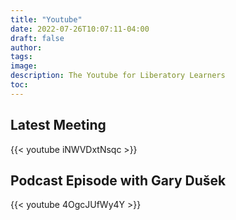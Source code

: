```yaml
---
title: "Youtube"
date: 2022-07-26T10:07:11-04:00
draft: false
author:
tags:
image:
description: The Youtube for Liberatory Learners
toc:
---
```

## Latest Meeting
{{< youtube iNWVDxtNsqc >}}
## Podcast Episode with Gary Dušek
{{< youtube 4OgcJUfWy4Y >}}
